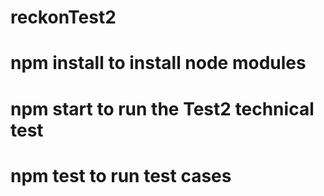 # reckonTest2

# npm install to install node modules

# npm start to run the Test2 technical test

# npm test to run test cases
